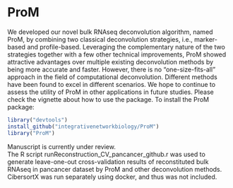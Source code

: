 # ProM

We developed our novel bulk RNAseq deconvolution algorithm, named ProM, by combining two classical deconvolution strategies, i.e., marker-based and profile-based. Leveraging the complementary nature of the two strategies together with a few other technical improvements, ProM showed attractive advantages over multiple existing deconvolution methods by being more accurate and faster. However, there is no “one-size-fits-all” approach in the field of computational deconvolution. Different methods have been found to excel in different scenarios.  We hope to continue to assess the utility of ProM in other applications in future studies. 
Please check the vignette about how to use the package.
To install the ProM package:
```R
library("devtools")
install_github("integrativenetworkbiology/ProM")
library("ProM")
```
Manuscript is currently under review.  
The R script runReconstruction_CV_pancancer_github.r was used to generate leave-one-out cross-validation results of reconstituted bulk RNAseq in pancancer dataset by ProM and other deconvolution methods. CibersortX was run separately using docker, and thus was not included.
